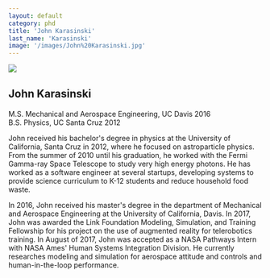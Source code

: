 ```yaml
---
layout: default
category: phd
title: 'John Karasinski'
last_name: 'Karasinski'
image: '/images/John%20Karasinski.jpg'
---
```


<img src="{{ page.image }}">

<h2 class="team-title">John Karasinski</h2>
<h4 class="team-position"></h4>
<p>M.S. Mechanical and Aerospace Engineering, UC Davis 2016<br/>
B.S. Physics, UC Santa Cruz 2012</p>
<p>John received his bachelor's degree in physics at the University of California, Santa Cruz in 2012, where he focused on astroparticle physics. From the summer of 2010 until his graduation, he worked with the Fermi Gamma-ray Space Telescope to study very high energy photons. He has worked as a software engineer at several startups, developing systems to provide science curriculum to K-12 students and reduce household food waste.</p>
<p>In 2016, John received his master's degree in the department of Mechanical and Aerospace Engineering at the University of California, Davis. In 2017, John was awarded the Link Foundation Modeling, Simulation, and Training Fellowship for his project on the use of augmented reality for telerobotics training. In August of 2017, John was accepted as a NASA Pathways Intern with NASA Ames' Human Systems Integration Division. He currently researches modeling and simulation for aerospace attitude and controls and human-in-the-loop performance.</p>
<ul class="team-member-other-info"></ul>

